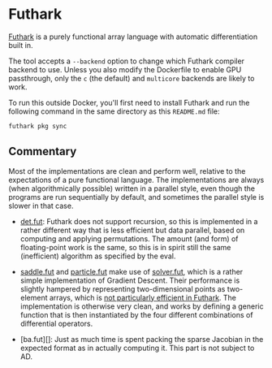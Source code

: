 # Futhark

[Futhark][] is a purely functional array language with automatic differentiation built in.

The tool accepts a `--backend` option to change which Futhark compiler backend to use. Unless you also modify the Dockerfile to enable GPU passthrough, only the `c` (the default) and `multicore` backends are likely to work.

To run this outside Docker, you'll first need to install Futhark and run the following command in the same directory as this `README.md` file:

```sh
futhark pkg sync
```

## Commentary

Most of the implementations are clean and perform well, relative to
the expectations of a pure functional language. The implementations
are always (when algorithmically possible) written in a parallel
style, even though the programs are run sequentially by default, and
sometimes the parallel style is slower in that case.

- [det.fut][]: Futhark does not support recursion, so this is
  implemented in a rather different way that is less efficient but
  data parallel, based on computing and applying permutations. The
  amount (and form) of floating-point work is the same, so this is in
  spirit still the same (inefficient) algorithm as specified by the
  eval.

- [saddle.fut][] and [particle.fut][] make use of [solver.fut][],
  which is a rather simple implementation of Gradient Descent. Their
  performance is slightly hampered by representing two-dimensional
  points as two-element arrays, which is [not particularly efficient
  in Futhark][]. The implementation is otherwise very clean, and works
  by defining a generic function that is then instantiated by the four
  different combinations of differential operators.

- [ba.fut][]: Just as much time is spent packing the sparse Jacobian
  in the expected format as in actually computing it. This part is not
  subject to AD.

[futhark]: https://futhark-lang.org/
[det.fut]: det.fut
[saddle.fut]: saddle.fut
[particle.fut]: particle.fut
[solver.fut]: solver.fut
[not particularly efficient in Futhark]: https://futhark-lang.org/blog/2019-01-13-giving-programmers-what-they-want.html
